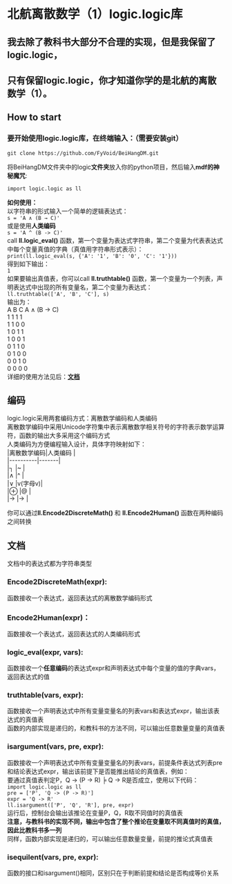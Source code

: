 # 北航离散数学（1）logic.logic库
## 我去除了教科书大部分不合理的实现，但是**我保留了logic.logic，**  
## **只有保留logic.logic，你才知道你学的是北航的离散数学（1）。**
## How to start  
### 要开始使用logic.logic库，在终端输入：（需要安装git）  
`git clone https://github.com/FyVoid/BeiHangDM.git`  
  
将BeiHangDM文件夹中的logic**文件夹**放入你的python项目，然后输入**mdf的神秘魔咒**:  
  
`import logic.logic as ll`

**如何使用：**  
以字符串的形式输入一个简单的逻辑表达式：  
`s = 'A ∧ (B → C)'`  
或是使用**人类编码**  
`s = 'A ^ (B -> C)'`  
call **ll.logic_eval()** 函数，第一个变量为表达式字符串，第二个变量为代表表达式中每个变量真值的字典（真值用字符串形式表示）：  
`print(ll.logic_eval(s, {'A': '1', 'B': '0', 'C': '1'}))`  
得到如下输出：  
`1`  
如果要输出真值表，你可以call **ll.truthtable()** 函数，第一个变量为一个列表，声明表达式中出现的所有变量名，第二个变量为表达式：  
`ll.truthtable(['A', 'B', 'C'], s)`  
输出为：  
A B C A ∧ (B → C)  
1 1 1       1  
1 1 0       0  
1 0 1       1  
1 0 0       1  
0 1 1       0  
0 1 0       0  
0 0 1       0  
0 0 0       0  
详细的使用方法见后：[**文档**](#文档)

## 编码
logic.logic采用两套编码方式：离散数学编码和人类编码  
离散数学编码中采用Unicode字符集中表示离散数学相关符号的字符表示数学运算符，函数的输出大多采用这个编码方式  
人类编码为方便编程输入设计，具体字符映射如下：  
|离散数学编码|人类编码 |  
|----------|-------|  
|┐         |~      |  
|∧         |^      |  
|∨         |v(字母v)|  
|⊕         |@      |  
|→         |->     |  

你可以通过**ll.Encode2DiscreteMath()** 和 **ll.Encode2Human()** 函数在两种编码之间转换

## 文档
文档中的表达式都为字符串类型
### Encode2DiscreteMath(expr):  
函数接收一个表达式，返回表达式的离散数学编码形式  

### Encode2Human(expr)：
函数接收一个表达式，返回表达式的人类编码形式  

### logic_eval(expr, vars):
函数接收一个**任意编码**的表达式expr和声明表达式中每个变量的值的字典vars，返回表达式的值

### truthtable(vars, expr):
函数接收一个声明表达式中所有变量变量名的列表vars和表达式expr，输出该表达式的真值表  
函数的内部实现是递归的，和教科书的方法不同，可以输出任意数量变量的真值表

### isargument(vars, pre, expr):
函数接收一个声明表达式中所有变量变量名的列表vars，前提条件表达式列表pre和结论表达式expr，输出该前提下是否能推出结论的真值表，例如：  
要通过真值表判定P，Q -> (P -> R) ╞ Q → R是否成立，使用以下代码：  
`import logic.logic as ll`  
`pre = ['P', 'Q -> (P -> R)']`  
`expr = 'Q -> R'`  
`ll.isargument(['P', 'Q', 'R'], pre, expr)`  
运行后，控制台会输出该推论在变量P，Q，R取不同值时的真值表  
**注意，与教科书的实现不同，输出中包含了整个推论在变量取不同真值时的真值，因此比教科书多一列**  
同样，函数内部实现是递归的，可以输出任意数量变量，前提的推论式真值表

### isequilent(vars, pre, expr):
函数的接口和isargument()相同，区别只在于判断前提和结论是否构成等价关系